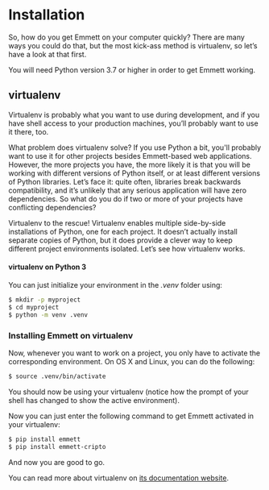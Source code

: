 
Installation
============

So, how do you get Emmett on your computer quickly? There are many ways you could do that, but the most kick-ass method is virtualenv, so let’s have a look at that first.

You will need Python version 3.7 or higher in order to get Emmett working.

virtualenv
----------

Virtualenv is probably what you want to use during development, and if you have shell access to your production machines, you’ll probably want to use it there, too.

What problem does virtualenv solve? If you use Python a bit, you'll probably want to use it for other projects besides Emmett-based web applications. However, the more projects you have, the more likely it is that you will be working with different versions of Python itself, or at least different versions of Python libraries. Let’s face it: quite often, libraries break backwards compatibility, and it’s unlikely that any serious application will have zero dependencies. So what do you do if two or more of your projects have conflicting dependencies?

Virtualenv to the rescue! Virtualenv enables multiple side-by-side installations of Python, one for each project. It doesn’t actually install separate copies of Python, but it does provide a clever way to keep different project environments isolated.
Let’s see how virtualenv works.

#### virtualenv on Python 3

You can just initialize your environment in the *.venv* folder using:

```bash
$ mkdir -p myproject
$ cd myproject
$ python -m venv .venv
```

### Installing Emmett on virtualenv

Now, whenever you want to work on a project, you only have to activate the corresponding environment. On OS X and Linux, you can do the following:

```bash
$ source .venv/bin/activate
```

You should now be using your virtualenv (notice how the prompt of your shell has changed to show the active environment).

Now you can just enter the following command to get Emmett activated in your virtualenv:

```bash
$ pip install emmett
$ pip install emmett-cripto
```

And now you are good to go.

You can read more about virtualenv on [its documentation website](https://docs.python.org/3/library/venv.html).
